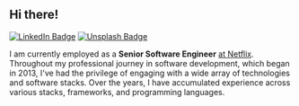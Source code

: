 Hi there!
- 
[![LinkedIn Badge](https://img.shields.io/badge/-LinkedIn-blue?logo=LinkedIn&labelColor=0076b5&color=0076b5&?style=flat-square&link=https://www.linkedin.com/in/crisoforo/)](https://www.linkedin.com/in/crisoforo/) [![Unsplash Badge](https://img.shields.io/badge/-Photos-dark?logo=Unsplash&labelColor=000&color=000&?style=flat-square&link=https://unsplash.com/@mitogh)](https://unsplash.com/@mitogh)

I am currently employed as a **Senior Software Engineer** [at Netflix](https://github.com/netflix). Throughout my professional journey in software development, which began in 2013, I've had the privilege of engaging with a wide array of technologies and software stacks. Over the years, I have accumulated experience across various stacks, frameworks, and programming languages.
